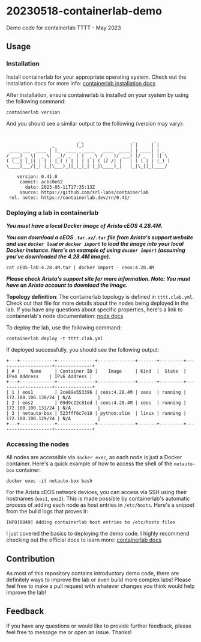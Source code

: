 # 20230518-containerlab-demo
Demo code for containerlab TTTT - May 2023

## Usage

### Installation

Install containerlab for your appropriate operating system. Check out the installation docs for more info: [containerlab installation docs](https://containerlab.dev/install/)

After installation, ensure containerlab is installed on your system by using the following command:
```
containerlab version
```

And you should see a similar output to the following (version may vary):
```

                           _                   _       _
                 _        (_)                 | |     | |
 ____ ___  ____ | |_  ____ _ ____   ____  ____| | ____| | _
/ ___) _ \|  _ \|  _)/ _  | |  _ \ / _  )/ ___) |/ _  | || \
( (__| |_|| | | | |_( ( | | | | | ( (/ /| |   | ( ( | | |_) )
\____)___/|_| |_|\___)_||_|_|_| |_|\____)_|   |_|\_||_|____/

    version: 0.41.0
     commit: acbc0e62
       date: 2023-05-11T17:35:13Z
     source: https://github.com/srl-labs/containerlab
 rel. notes: https://containerlab.dev/rn/0.41/
```

### Deploying a lab in containerlab

***You must have a local Docker image of Arista cEOS 4.28.4M.***

***You can download a cEOS `.tar.xz`/`.tar` file from Arista's support website and use `docker load` or `docker import` to load the image into your local Docker instance. Here's an example of using `docker import` (assuming you've downloaded the 4.28.4M image).***
```
cat cEOS-lab-4.28.4M.tar | docker import - ceos:4.28.4M
```

***Please check Arista's support site for more information. Note: You must have an Arista account to download the image.***

**Topology definition**: The containerlab topology is defined in `tttt.clab.yml`. Check out that file for more details about the nodes being deployed in the lab. If you have any questions about specific properties, here's a link to containerlab's node documentation: [node docs](https://containerlab.dev/manual/nodes/)

To deploy the lab, use the following command:
```
containerlab deploy -t tttt.clab.yml
```

If deployed successfully, you should see the following output:
```
+---+-------------+--------------+--------------+-------+---------+--------------------+--------------+
| # |    Name     | Container ID |    Image     | Kind  |  State  |    IPv4 Address    | IPv6 Address |
+---+-------------+--------------+--------------+-------+---------+--------------------+--------------+
| 1 | eos1        | 2ce89e553396 | ceos:4.28.4M | ceos  | running | 172.100.100.130/24 | N/A          |
| 2 | eos2        | 69d9c22c81ed | ceos:4.28.4M | ceos  | running | 172.100.100.131/24 | N/A          |
| 3 | netauto-box | 523fff6c7e18 | python:slim  | linux | running | 172.100.100.129/24 | N/A          |
+---+-------------+--------------+--------------+-------+---------+--------------------+--------------+
```

### Accessing the nodes

All nodes are accessible via `docker exec`, as each node is just a Docker container. Here's a quick example of how to access the shell of the `netauto-box` container:
```
docker exec -it netauto-box bash
```

For the Arista cEOS network devices, you can access via SSH using their hostnames (`eos1`, `eos2`). This is made possible by containerlab's automatic process of adding each node as host entries in `/etc/hosts`. Here's a snippet from the build logs that proves it:
```
INFO[0049] Adding containerlab host entries to /etc/hosts files
```

I just covered the basics to deploying the demo code. I highly recommend checking out the official docs to learn more: [containerlab docs](https://containerlab.dev/)

## Contribution

As most of this repository contains introductory demo code, there are definitely ways to improve the lab or even build more complex labs! Please feel free to make a pull request with whatever changes you think would help improve the lab!

## Feedback

If you have any questions or would like to provide further feedback, please feel free to message me or open an issue. Thanks!
